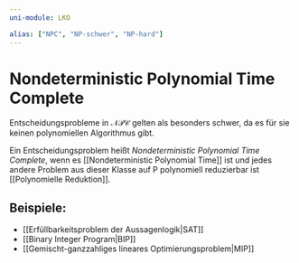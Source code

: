 ```yaml
---
uni-module: LKO

alias: ["NPC", "NP-schwer", "NP-hard"]
---
```


# Nondeterministic Polynomial Time Complete

Entscheidungsprobleme in $\mathcal{NPC}$ gelten als besonders schwer, da es für sie keinen polynomiellen Algorithmus gibt.

Ein Entscheidungsproblem heißt _Nondeterministic Polynomial Time Complete_, wenn es [[Nondeterministic Polynomial Time]] ist und jedes andere Problem aus dieser Klasse auf P polynomiell reduzierbar ist [[Polynomielle Reduktion]].

## Beispiele:

- [[Erfüllbarkeitsproblem der Aussagenlogik|SAT]]
- [[Binary Integer Program|BIP]]
- [[Gemischt-ganzzahliges lineares Optimierungsproblem|MIP]]
